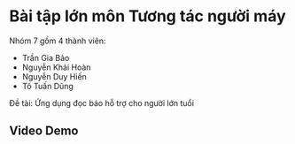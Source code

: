 # Bài tập lớn môn Tương tác người máy
Nhóm 7 gồm 4 thành viên:
- Trần Gia Bảo
- Nguyễn Khải Hoàn
- Nguyễn Duy Hiến
- Tô Tuấn Dũng

Đề tài: Ứng dụng đọc báo hỗ trợ cho người lớn tuổi

## Video Demo
